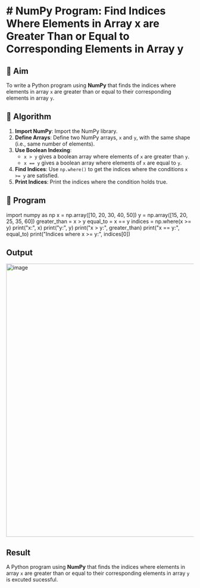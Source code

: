 # # NumPy Program: Find Indices Where Elements in Array x are Greater Than or Equal to Corresponding Elements in Array y

## 🎯 Aim
To write a Python program using **NumPy** that finds the indices where elements in array `x` are greater than or equal to their corresponding elements in array `y`.

## 🧠 Algorithm
1. **Import NumPy**: Import the NumPy library.
2. **Define Arrays**: Define two NumPy arrays, `x` and `y`, with the same shape (i.e., same number of elements).
3. **Use Boolean Indexing**: 
   - `x > y` gives a boolean array where elements of `x` are greater than `y`.
   - `x == y` gives a boolean array where elements of `x` are equal to `y`.
4. **Find Indices**: Use `np.where()` to get the indices where the conditions `x >= y` are satisfied.
5. **Print Indices**: Print the indices where the condition holds true.

## 🧾 Program
import numpy as np
x = np.array([10, 20, 30, 40, 50])
y = np.array([15, 20, 25, 35, 60])
greater_than = x > y
equal_to = x == y
indices = np.where(x >= y)
print("x:", x)
print("y:", y)
print("x > y:", greater_than)
print("x == y:", equal_to)
print("Indices where x >= y:", indices[0])

## Output
<img width="835" height="733" alt="image" src="https://github.com/user-attachments/assets/25beae27-18e3-420b-94ea-1c91d2dd01d9" />


## Result
A Python program using **NumPy** that finds the indices where elements in array `x` are greater than or equal to their corresponding elements in array `y` is excuted sucessful.

